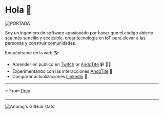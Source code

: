 # Hola 💬
![PORTADA](https://github.com/user-attachments/assets/1b1f6d8a-1522-42e2-80c1-99a667b2216b)

Soy un ingeniero de software apasionado por hacer que el código abierto sea más sencillo y accesible, crear tecnología en IoT para elevar a las personas y construir comunidades.

Encuéntrame en la web 🌎:
- Aprender en público en <a href="https://www.twitch.tv">Twitch</a> or <a href="https://www..">AndoTite</a> 📹 ✍🏾
- Experimentando con las interacciones <a href="https://codepen.io/pen/"> AndoTite</a> 🏓
- Compartir actualizaciones <a href="https://pe.linkedin.com/in/cesar-rubianes-ramos-a4817a322">LinkedIn</a> 💼


---
⭐️ From [Drey](https://github.com/AndoTite)
 
---
![Anurag's GitHub stats](https://github-readme-stats.vercel.app/api?username=AndoTite&show_icons=true&theme=transparent)


<!--
**AndoTite/AndoTite** is a ✨ _special_ ✨ repository because its `README.md` (this file) appears on your GitHub profile.

Here are some ideas to get you started:

- 🔭 I’m currently working on ...
- 🌱 I’m currently learning ...
- 👯 I’m looking to collaborate on ...
- 🤔 I’m looking for help with ...
- 💬 Ask me about ...
- 📫 How to reach me: ...
- 😄 Pronouns: ...
- ⚡ Fun fact: ...
-->
